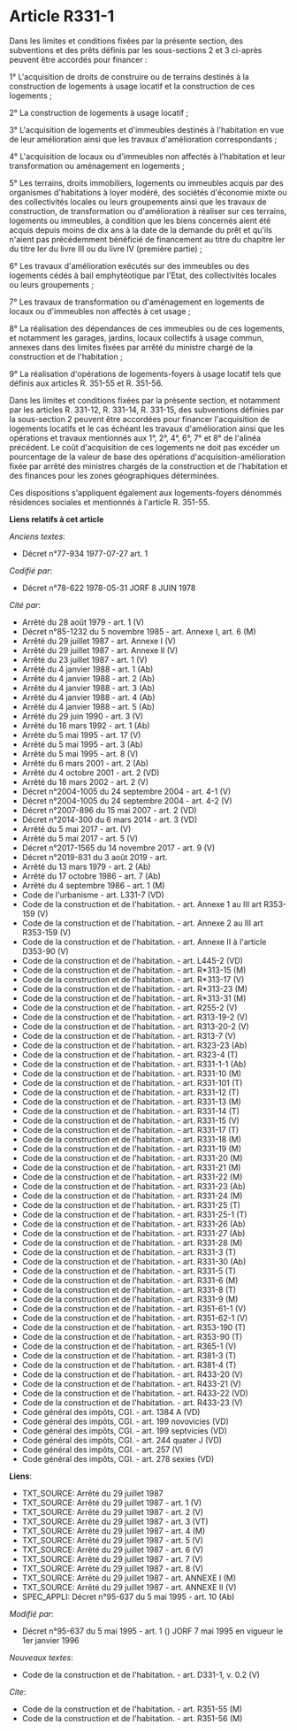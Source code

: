 # Article R331-1

Dans les limites et conditions fixées par la présente section, des subventions et des prêts définis par les sous-sections 2
et 3 ci-après peuvent être accordés pour financer :

1° L'acquisition de droits de construire ou de terrains destinés à la construction de logements à usage locatif et la
construction de ces logements ;

2° La construction de logements à usage locatif ;

3° L'acquisition de logements et d'immeubles destinés à l'habitation en vue de leur amélioration ainsi que les travaux
d'amélioration correspondants ;

4° L'acquisition de locaux ou d'immeubles non affectés à l'habitation et leur transformation ou aménagement en logements ;

5° Les terrains, droits immobiliers, logements ou immeubles acquis par des organismes d'habitations à loyer modéré, des
sociétés d'économie mixte ou des collectivités locales ou leurs groupements ainsi que les travaux de construction, de
transformation ou d'amélioration à réaliser sur ces terrains, logements ou immeubles, à condition que les biens concernés
aient été acquis depuis moins de dix ans à la date de la demande du prêt et qu'ils n'aient pas précédemment bénéficié de
financement au titre du chapitre Ier du titre Ier du livre III ou du livre IV (première partie) ;

6° Les travaux d'amélioration exécutés sur des immeubles ou des logements cédés à bail emphytéotique par l'Etat, des
collectivités locales ou leurs groupements ;

7° Les travaux de transformation ou d'aménagement en logements de locaux ou d'immeubles non affectés à cet usage ;

8° La réalisation des dépendances de ces immeubles ou de ces logements, et notamment les garages, jardins, locaux collectifs
à usage commun, annexes dans des limites fixées par arrêté du ministre chargé de la construction et de l'habitation ;

9° La réalisation d'opérations de logements-foyers à usage locatif tels que définis aux articles R. 351-55 et R. 351-56.

Dans les limites et conditions fixées par la présente section, et notamment par les articles R. 331-12, R. 331-14, R. 331-15,
des subventions définies par la sous-section 2 peuvent être accordées pour financer l'acquisition de logements locatifs et le
cas échéant les travaux d'amélioration ainsi que les opérations et travaux mentionnés aux 1°, 2°, 4°, 6°, 7° et 8° de
l'alinéa précédent. Le coût d'acquisition de ces logements ne doit pas excéder un pourcentage de la valeur de base des
opérations d'acquisition-amélioration fixée par arrêté des ministres chargés de la construction et de l'habitation et des
finances pour les zones géographiques déterminées.

Ces dispositions s'appliquent également aux logements-foyers dénommés résidences sociales et mentionnés à l'article R.
351-55.

**Liens relatifs à cet article**

_Anciens textes_:

  - Décret n°77-934 1977-07-27 art. 1

_Codifié par_:

  - Décret n°78-622 1978-05-31 JORF 8 JUIN 1978

_Cité par_:

  - Arrêté du 28 août 1979 - art. 1 (V)
  - Décret n°85-1232 du 5 novembre 1985 - art. Annexe I, art. 6 (M)
  - Arrêté du 29 juillet 1987 - art. Annexe I (V)
  - Arrêté du 29 juillet 1987 - art. Annexe II (V)
  - Arrêté du 23 juillet 1987 - art. 1 (V)
  - Arrêté du 4 janvier 1988 - art. 1 (Ab)
  - Arrêté du 4 janvier 1988 - art. 2 (Ab)
  - Arrêté du 4 janvier 1988 - art. 3 (Ab)
  - Arrêté du 4 janvier 1988 - art. 4 (Ab)
  - Arrêté du 4 janvier 1988 - art. 5 (Ab)
  - Arrêté du 29 juin 1990 - art. 3 (V)
  - Arrêté du 16 mars 1992 - art. 1 (Ab)
  - Arrêté du 5 mai 1995 - art. 17 (V)
  - Arrêté du 5 mai 1995 - art. 3 (Ab)
  - Arrêté du 5 mai 1995 - art. 8 (V)
  - Arrêté du 6 mars 2001 - art. 2 (Ab)
  - Arrêté du 4 octobre 2001 - art. 2 (VD)
  - Arrêté du 18 mars 2002 - art. 2 (V)
  - Décret n°2004-1005 du 24 septembre 2004 - art. 4-1 (V)
  - Décret n°2004-1005 du 24 septembre 2004 - art. 4-2 (V)
  - Décret n°2007-896 du 15 mai 2007 - art. 2 (VD)
  - Décret n°2014-300 du 6 mars 2014 - art. 3 (VD)
  - Arrêté du 5 mai 2017 - art. (V)
  - Arrêté du 5 mai 2017 - art. 5 (V)
  - Décret n°2017-1565 du 14 novembre 2017 - art. 9 (V)
  - Décret n°2019-831 du 3 août 2019 - art.
  - Arrêté du 13 mars 1979 - art. 2 (Ab)
  - Arrêté du 17 octobre 1986 - art. 7 (Ab)
  - Arrêté du 4 septembre 1986 - art. 1 (M)
  - Code de l'urbanisme - art. L331-7 (VD)
  - Code de la construction et de l'habitation. - art. Annexe 1 au III art R353-159 (V)
  - Code de la construction et de l'habitation. - art. Annexe 2 au III art R353-159 (V)
  - Code de la construction et de l'habitation. - art. Annexe II à l'article D353-90 (V)
  - Code de la construction et de l'habitation. - art. L445-2 (VD)
  - Code de la construction et de l'habitation. - art. R*313-15 (M)
  - Code de la construction et de l'habitation. - art. R*313-17 (V)
  - Code de la construction et de l'habitation. - art. R*313-23 (M)
  - Code de la construction et de l'habitation. - art. R*313-31 (M)
  - Code de la construction et de l'habitation. - art. R255-2 (V)
  - Code de la construction et de l'habitation. - art. R313-19-2 (V)
  - Code de la construction et de l'habitation. - art. R313-20-2 (V)
  - Code de la construction et de l'habitation. - art. R313-7 (V)
  - Code de la construction et de l'habitation. - art. R323-23 (Ab)
  - Code de la construction et de l'habitation. - art. R323-4 (T)
  - Code de la construction et de l'habitation. - art. R331-1-1 (Ab)
  - Code de la construction et de l'habitation. - art. R331-10 (M)
  - Code de la construction et de l'habitation. - art. R331-101 (T)
  - Code de la construction et de l'habitation. - art. R331-12 (T)
  - Code de la construction et de l'habitation. - art. R331-13 (M)
  - Code de la construction et de l'habitation. - art. R331-14 (T)
  - Code de la construction et de l'habitation. - art. R331-15 (V)
  - Code de la construction et de l'habitation. - art. R331-17 (T)
  - Code de la construction et de l'habitation. - art. R331-18 (M)
  - Code de la construction et de l'habitation. - art. R331-19 (M)
  - Code de la construction et de l'habitation. - art. R331-20 (M)
  - Code de la construction et de l'habitation. - art. R331-21 (M)
  - Code de la construction et de l'habitation. - art. R331-22 (M)
  - Code de la construction et de l'habitation. - art. R331-23 (Ab)
  - Code de la construction et de l'habitation. - art. R331-24 (M)
  - Code de la construction et de l'habitation. - art. R331-25 (T)
  - Code de la construction et de l'habitation. - art. R331-25-1 (T)
  - Code de la construction et de l'habitation. - art. R331-26 (Ab)
  - Code de la construction et de l'habitation. - art. R331-27 (Ab)
  - Code de la construction et de l'habitation. - art. R331-28 (M)
  - Code de la construction et de l'habitation. - art. R331-3 (T)
  - Code de la construction et de l'habitation. - art. R331-30 (Ab)
  - Code de la construction et de l'habitation. - art. R331-5 (T)
  - Code de la construction et de l'habitation. - art. R331-6 (M)
  - Code de la construction et de l'habitation. - art. R331-8 (T)
  - Code de la construction et de l'habitation. - art. R331-9 (M)
  - Code de la construction et de l'habitation. - art. R351-61-1 (V)
  - Code de la construction et de l'habitation. - art. R351-62-1 (V)
  - Code de la construction et de l'habitation. - art. R353-190 (T)
  - Code de la construction et de l'habitation. - art. R353-90 (T)
  - Code de la construction et de l'habitation. - art. R365-1 (V)
  - Code de la construction et de l'habitation. - art. R381-3 (T)
  - Code de la construction et de l'habitation. - art. R381-4 (T)
  - Code de la construction et de l'habitation. - art. R433-20 (V)
  - Code de la construction et de l'habitation. - art. R433-21 (V)
  - Code de la construction et de l'habitation. - art. R433-22 (VD)
  - Code de la construction et de l'habitation. - art. R433-23 (V)
  - Code général des impôts, CGI. - art. 1384 A (VD)
  - Code général des impôts, CGI. - art. 199 novovicies (VD)
  - Code général des impôts, CGI. - art. 199 septvicies (VD)
  - Code général des impôts, CGI. - art. 244 quater J (VD)
  - Code général des impôts, CGI. - art. 257 (V)
  - Code général des impôts, CGI. - art. 278 sexies (VD)

**Liens**:

  - TXT_SOURCE: Arrêté du 29 juillet 1987
  - TXT_SOURCE: Arrêté du 29 juillet 1987 - art. 1 (V)
  - TXT_SOURCE: Arrêté du 29 juillet 1987 - art. 2 (V)
  - TXT_SOURCE: Arrêté du 29 juillet 1987 - art. 3 (VT)
  - TXT_SOURCE: Arrêté du 29 juillet 1987 - art. 4 (M)
  - TXT_SOURCE: Arrêté du 29 juillet 1987 - art. 5 (V)
  - TXT_SOURCE: Arrêté du 29 juillet 1987 - art. 6 (V)
  - TXT_SOURCE: Arrêté du 29 juillet 1987 - art. 7 (V)
  - TXT_SOURCE: Arrêté du 29 juillet 1987 - art. 8 (V)
  - TXT_SOURCE: Arrêté du 29 juillet 1987 - art. ANNEXE I (M)
  - TXT_SOURCE: Arrêté du 29 juillet 1987 - art. ANNEXE II (V)
  - SPEC_APPLI: Décret n°95-637 du 5 mai 1995 - art. 10 (Ab)

_Modifié par_:

  - Décret n°95-637 du 5 mai 1995 - art. 1 () JORF 7 mai 1995 en vigueur le 1er janvier 1996

_Nouveaux textes_:

  - Code de la construction et de l'habitation. - art. D331-1, v. 0.2 (V)

_Cite_:

  - Code de la construction et de l'habitation. - art. R351-55 (M)
  - Code de la construction et de l'habitation. - art. R351-56 (M)
